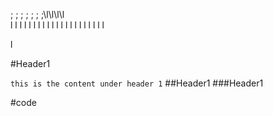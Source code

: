 ;
;
;
;
;
;
;\\l\l\l\l\
l
l
l
l
l
l
l
l
l
l
l
l
l
l
l
l
l
l
l
l
l


l

#Header1

`this is the content under header 1`
##Header1
###Header1

#code